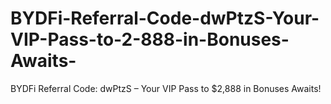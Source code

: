 # BYDFi-Referral-Code-dwPtzS-Your-VIP-Pass-to-2-888-in-Bonuses-Awaits-
BYDFi Referral Code: dwPtzS – Your VIP Pass to $2,888 in Bonuses Awaits!
